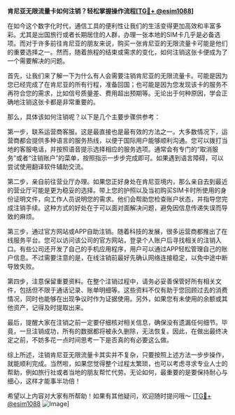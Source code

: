 **肯尼亚无限流量卡如何注销？轻松掌握操作流程[[TG💪+ @esim1088](https://t.me/s/esim1088)]**

在如今这个数字化时代，通信工具的便利性让我们的生活变得更加高效和丰富多彩。尤其是出国旅行或者长期居住的人群，办理一张本地的SIM卡几乎是必备选项。而对于许多前往肯尼亚的朋友来说，购买一张肯尼亚的无限流量卡可能是他们的重要选择之一。然而，随着旅程的结束或需求的变化，如何注销这张卡便成为了一个需要解决的问题。

首先，让我们来了解一下为什么有人会需要注销肯尼亚的无限流量卡。可能是因为您已经完成了在肯尼亚的所有行程，准备回国；也可能是因为您发现该卡的服务不再符合您的需求，比如信号质量差、费用超出预期等。无论出于何种原因，学会正确地注销这张卡都是非常重要的。

那么，具体该如何注销呢？以下是几个主要步骤供参考：

第一步，联系运营商客服。这是最直接也是最有效的方法之一。大多数情况下，运营商都会提供多种语言的服务热线，以便于国际用户能够顺利沟通。您可以拨打当地的客服电话，并按照语音提示选择相应的服务选项。通常会有专门的“取消服务”或者“注销账户”的菜单，按照指示一步步完成即可。如果遇到语言障碍，可以尝试使用翻译软件辅助交流。

第二步，亲自前往营业厅办理。如果您正好身处在肯尼亚境内，那么亲自去到最近的营业厅可能是更为稳妥的选择。带上您的护照以及当初购买SIM卡时所使用的身份证明文件，向工作人员说明您的需求。他们会帮助您检查账户状态，并指导您完成注销手续。这种方式的好处在于可以面对面解决问题，避免因信息传递失误而导致的麻烦。

第三步，通过官方网站或APP自助注销。随着科技的发展，很多运营商都推出了在线服务平台。您可以访问该公司的官方网站，登录个人账户后寻找相关的注销入口。有些公司还开发了自己的手机应用程序，用户可以通过APP轻松管理自己的账户信息。不过需要注意的是，在线注销前最好先确认网络连接稳定，以免中途中断导致失败。

第四步，注意保留重要资料。在整个注销过程中，请务必妥善保管好所有相关文件，包括但不限于通话记录、账单明细等。这些资料不仅有助于您回顾过去的消费情况，同时也能够在出现争议时作为证据使用。另外，如果您有未使用的余额或其他资产，记得及时提取出来。

最后，提醒大家在注销之前一定要仔细核对相关信息，确保没有遗漏任何细节。毕竟，一旦注销成功，所有的数据都将被永久删除，无法恢复。因此，在做出最终决定之前，不妨多花一点时间思考一下是否真的有必要这么做。

综上所述，注销肯尼亚无限流量卡其实并不复杂，只要按照上述方法一步步操作，就能顺利完成。当然啦，如果您觉得整个过程太繁琐，也可以考虑寻求专业人士的帮助，例如旅行社或者当地的朋友帮忙代劳。无论如何，最重要的是要保持耐心与细心，这样才能事半功倍！

希望以上内容对大家有所帮助！如果有其他疑问，欢迎随时提问哦～ [[TG💪+ @esim1088](https://t.me/s/esim1088) ![Image](https://i.postimg.cc/4NQfJmqS/Snipaste-2025-05-13-00-14-12.png)]